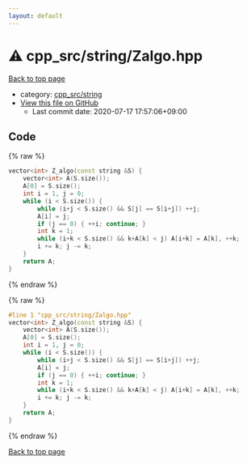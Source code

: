 ```yaml
---
layout: default
---
```


<!-- mathjax config similar to math.stackexchange -->
<script type="text/javascript" async
  src="https://cdnjs.cloudflare.com/ajax/libs/mathjax/2.7.5/MathJax.js?config=TeX-MML-AM_CHTML">
</script>
<script type="text/x-mathjax-config">
  MathJax.Hub.Config({
    TeX: { equationNumbers: { autoNumber: "AMS" }},
    tex2jax: {
      inlineMath: [ ['$','$'] ],
      processEscapes: true
    },
    "HTML-CSS": { matchFontHeight: false },
    displayAlign: "left",
    displayIndent: "2em"
  });
</script>

<script type="text/javascript" src="https://cdnjs.cloudflare.com/ajax/libs/jquery/3.4.1/jquery.min.js"></script>
<script src="https://cdn.jsdelivr.net/npm/jquery-balloon-js@1.1.2/jquery.balloon.min.js" integrity="sha256-ZEYs9VrgAeNuPvs15E39OsyOJaIkXEEt10fzxJ20+2I=" crossorigin="anonymous"></script>
<script type="text/javascript" src="../../../assets/js/copy-button.js"></script>
<link rel="stylesheet" href="../../../assets/css/copy-button.css" />


# :warning: cpp_src/string/Zalgo.hpp

<a href="../../../index.html">Back to top page</a>

* category: <a href="../../../index.html#1af93c576686231cc039edb77ac3381f">cpp_src/string</a>
* <a href="{{ site.github.repository_url }}/blob/master/cpp_src/string/Zalgo.hpp">View this file on GitHub</a>
    - Last commit date: 2020-07-17 17:57:06+09:00




## Code

<a id="unbundled"></a>
{% raw %}
```cpp
vector<int> Z_algo(const string &S) {
	vector<int> A(S.size());
	A[0] = S.size();
	int i = 1, j = 0;
	while (i < S.size()) {
		while (i+j < S.size() && S[j] == S[i+j]) ++j;
		A[i] = j;
		if (j == 0) { ++i; continue; }
		int k = 1;
		while (i+k < S.size() && k+A[k] < j) A[i+k] = A[k], ++k;
		i += k; j -= k;
	}
	return A;
}
```
{% endraw %}

<a id="bundled"></a>
{% raw %}
```cpp
#line 1 "cpp_src/string/Zalgo.hpp"
vector<int> Z_algo(const string &S) {
	vector<int> A(S.size());
	A[0] = S.size();
	int i = 1, j = 0;
	while (i < S.size()) {
		while (i+j < S.size() && S[j] == S[i+j]) ++j;
		A[i] = j;
		if (j == 0) { ++i; continue; }
		int k = 1;
		while (i+k < S.size() && k+A[k] < j) A[i+k] = A[k], ++k;
		i += k; j -= k;
	}
	return A;
}

```
{% endraw %}

<a href="../../../index.html">Back to top page</a>

